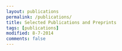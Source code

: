 ```yaml
---
layout: publications
permalink: /publications/
title: Selected Publications and Preprints
tags: [publications]
modified: 8-7-2014
comments: false
---
```



